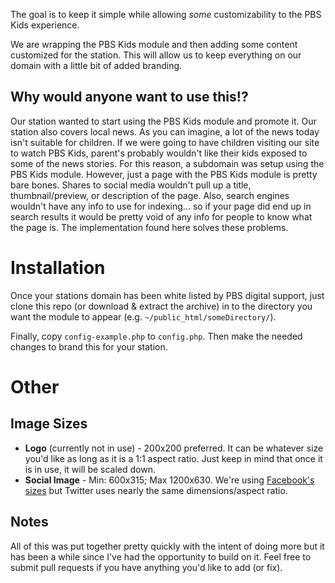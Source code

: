 The goal is to keep it simple while allowing *some* customizability to the PBS Kids experience.

We are wrapping the PBS Kids module and then adding some content customized for the station. This will allow us to keep everything on our domain with a little bit of added branding.

## Why would anyone want to use this!?
Our station wanted to start using the PBS Kids module and promote it. Our station also covers local news. As you can imagine, a lot of the news today isn't suitable for children. If we were going to have children visiting our site to watch PBS Kids, parent's probably wouldn't like their kids exposed to some of the news stories. For this reason, a subdomain was setup using the PBS Kids module. However, just a page with the PBS Kids module is pretty bare bones. Shares to social media wouldn't pull up a title, thumbnail/preview, or description of the page. Also, search engines wouldn't have any info to use for indexing... so if your page did end up in search results it would be pretty void of any info for people to know what the page is. The implementation found here solves these problems.

# Installation
Once your stations domain has been white listed by PBS digital support, just clone this repo (or download & extract the archive) in to the directory you want the module to appear (e.g. `~/public_html/someDirectory/`).

Finally, copy `config-example.php` to `config.php`. Then make the needed changes to brand this for your station.

# Other

## Image Sizes

* **Logo** (currently not in use) - 200x200 preferred. It can be whatever size you'd like as long as it is a 1:1 aspect ratio. Just keep in mind that once it is in use, it will be scaled down.
* **Social Image** - Min: 600x315; Max 1200x630. We're using [Facebook's sizes](https://developers.facebook.com/docs/sharing/best-practices#images) but Twitter uses nearly the same dimensions/aspect ratio.

## Notes
All of this was put together pretty quickly with the intent of doing more but it has been a while since I've had the opportunity to build on it. Feel free to submit pull requests if you have anything you'd like to add (or fix).
